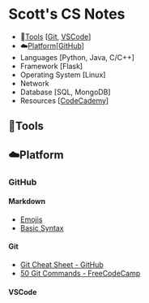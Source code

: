 # Scott's CS Notes

- :hammer:[Tools](#hammertools) [[Git](#git), [VSCode](#git)]
- :cloud:[Platform](#cloudplatform)[[GitHub](#github)]
- Languages [Python, Java, C/C++]
- Framework [Flask]
- Operating System [Linux]
- Network
- Database [SQL, MongoDB]
- Resources [[CodeCademy](https://www.codecademy.com/)]


## :hammer:Tools
## :cloud:Platform
### GitHub
#### Markdown
- [Emojis](https://gist.github.com/rxaviers/7360908)
- [Basic Syntax](https://docs.github.com/en/get-started/writing-on-github/getting-started-with-writing-and-formatting-on-github/basic-writing-and-formatting-syntax)
#### Git
- [Git Cheat Sheet - GitHub](https://education.github.com/git-cheat-sheet-education.pdf)
- [50 Git Commands - FreeCodeCamp](https://www.freecodecamp.org/news/git-cheat-sheet/)
#### VSCode

